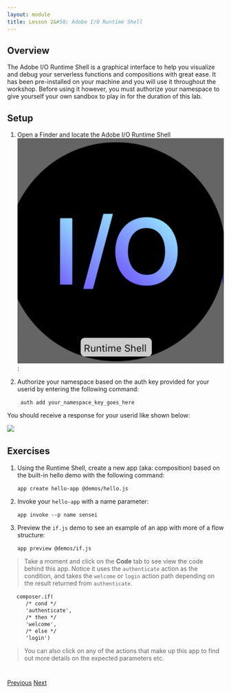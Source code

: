 ```yaml
---
layout: module
title: Lesson 2&#58; Adobe I/O Runtime Shell
---
```


## Overview
The Adobe I/O Runtime Shell is a graphical interface to help you visualize and debug your serverless functions and compositions with great ease. It has been pre-installed on your machine and you will use it throughout the workshop. Before using it however, you must authorize your namespace to give yourself your own sandbox to play in for the duration of this lab.

## Setup
1. Open a Finder and locate the Adobe I/O Runtime Shell
![](images/io-runtime-icon.png):

2. Authorize your namespace based on the auth key provided for your userid by entering the following command:

        auth add your_namespace_key_goes_here

  You should receive a response for your userid like shown below:

  ![](images/auth_namespace.png)

## Exercises
1. Using the Runtime Shell, create a new app (aka: composition) based on the built-in hello demo with the following command:

       app create hello-app @demos/hello.js

2. Invoke your `hello-app` with a name parameter:

       app invoke --p name sensei

3. Preview the `if.js` demo to see an example of an app with more of a flow structure:

       app preview @demos/if.js

> Take a moment and click on the **Code** tab to see view the code behind this app. Notice it uses the `authenticate` action as the condition, and takes the `welcome` or `login` action path depending on the result returned from `authenticate`.

       composer.if(
          /* cond */
          'authenticate',
          /* then */
          'welcome',
          /* else */
          'login')

> You can also click on any of the actions that make up this app to find out more details on the expected parameters etc.


<div class="row" style="margin-top:40px;">
<div class="col-sm-12">
<a href="lesson1.html" class="btn btn-default"><i class="glyphicon glyphicon-chevron-left"></i> Previous</a>
<a href="lesson3.html" class="btn btn-default pull-right">Next <i class="glyphicon
glyphicon-chevron-right"></i></a>
</div>
</div>
